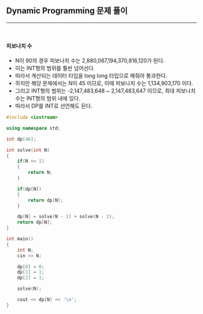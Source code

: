## Dynamic Programming 문제 풀이

***

<br> 

#### 피보나치 수

- N이 90의 경우 피보나치 수는 2,880,067,194,370,816,120가 된다.
- 이는 INT형의 범위를 훨씬 넘어선다.
- 따라서 계산되는 데이터 타입을 long long 타입으로 해줘야 통과한다.
- 하지만 해당 문제에서는 N이 45 이므로, 이때 피보나치 수는 1,134,903,170 이다.
- 그리고 INT형의 범위는 -2,147,483,648 ~ 2,147,483,647 이므로, 최대 피보나치 수는 INT형의 범위 내에 있다.
- 따라서 DP를 INT로 선언해도 된다.



```c++
#include <iostream>

using namespace std;

int dp[46];

int solve(int N)
{
    if(N <= 1)
    {
        return N;
    }

    if(dp[N])
    {
        return dp[N];
    }

    dp[N] = solve(N - 1) + solve(N - 2);
    return dp[N];
}

int main()
{
    int N;
    cin >> N;

    dp[0] = 0;
    dp[1] = 1;
    dp[2] = 1;

    solve(N);

    cout << dp[N] << '\n';
}
```





